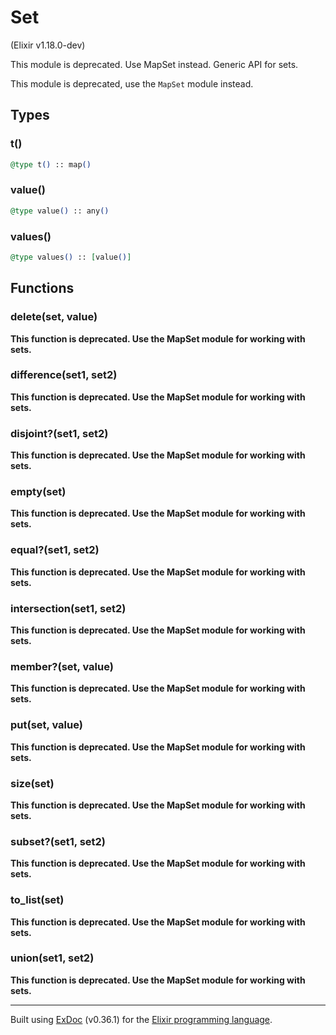 # Set 
(Elixir v1.18.0-dev)

This module is deprecated. Use MapSet instead.
Generic API for sets.

This module is deprecated, use the `MapSet` module instead.

## Types

### t()

```elixir
@type t() :: map()
```



### value()

```elixir
@type value() :: any()
```



### values()

```elixir
@type values() :: [value()]
```



## Functions

### delete(set, value)


**This function is deprecated. Use the MapSet module for working with sets.**



### difference(set1, set2)


**This function is deprecated. Use the MapSet module for working with sets.**



### disjoint?(set1, set2)


**This function is deprecated. Use the MapSet module for working with sets.**



### empty(set)


**This function is deprecated. Use the MapSet module for working with sets.**



### equal?(set1, set2)


**This function is deprecated. Use the MapSet module for working with sets.**



### intersection(set1, set2)


**This function is deprecated. Use the MapSet module for working with sets.**



### member?(set, value)


**This function is deprecated. Use the MapSet module for working with sets.**



### put(set, value)


**This function is deprecated. Use the MapSet module for working with sets.**



### size(set)


**This function is deprecated. Use the MapSet module for working with sets.**



### subset?(set1, set2)


**This function is deprecated. Use the MapSet module for working with sets.**



### to_list(set)


**This function is deprecated. Use the MapSet module for working with sets.**



### union(set1, set2)


**This function is deprecated. Use the MapSet module for working with sets.**





---
Built using [ExDoc](https://github.com/elixir-lang/ex_doc "ExDoc") (v0.36.1) for the [Elixir programming language](href="https://elixir-lang.org" "Elixir").

